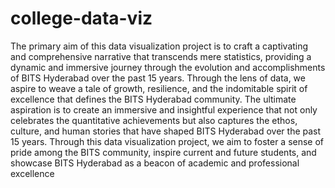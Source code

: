 # college-data-viz
The primary aim of this data visualization project is to craft a captivating and comprehensive narrative that transcends mere statistics, providing a dynamic and immersive journey through the evolution and accomplishments of BITS Hyderabad over
the past 15 years. Through the lens of data, we aspire to weave a tale of growth,
resilience, and the indomitable spirit of excellence that defines the BITS Hyderabad
community. The ultimate aspiration is to create an immersive and insightful experience
that not only celebrates the quantitative achievements but also captures the ethos,
culture, and human stories that have shaped BITS Hyderabad over the past 15 years.
Through this data visualization project, we aim to foster a sense of pride among the
BITS community, inspire current and future students, and showcase BITS Hyderabad as
a beacon of academic and professional excellence
